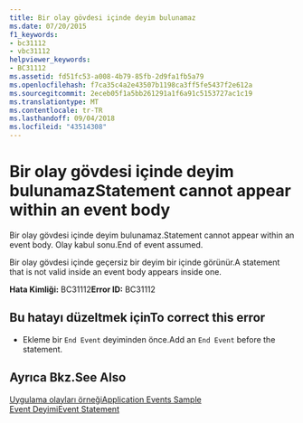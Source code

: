 ```yaml
---
title: Bir olay gövdesi içinde deyim bulunamaz
ms.date: 07/20/2015
f1_keywords:
- bc31112
- vbc31112
helpviewer_keywords:
- BC31112
ms.assetid: fd51fc53-a008-4b79-85fb-2d9fa1fb5a79
ms.openlocfilehash: f7ca35c4a2e43507b1198ca3ff5fe5437f2e612a
ms.sourcegitcommit: 2eceb05f1a5bb261291a1f6a91c5153727ac1c19
ms.translationtype: MT
ms.contentlocale: tr-TR
ms.lasthandoff: 09/04/2018
ms.locfileid: "43514308"
---
```

# <a name="statement-cannot-appear-within-an-event-body"></a><span data-ttu-id="4d3e9-102">Bir olay gövdesi içinde deyim bulunamaz</span><span class="sxs-lookup"><span data-stu-id="4d3e9-102">Statement cannot appear within an event body</span></span>
<span data-ttu-id="4d3e9-103">Bir olay gövdesi içinde deyim bulunamaz.</span><span class="sxs-lookup"><span data-stu-id="4d3e9-103">Statement cannot appear within an event body.</span></span> <span data-ttu-id="4d3e9-104">Olay kabul sonu.</span><span class="sxs-lookup"><span data-stu-id="4d3e9-104">End of event assumed.</span></span>  
  
 <span data-ttu-id="4d3e9-105">Bir olay gövdesi içinde geçersiz bir deyim bir içinde görünür.</span><span class="sxs-lookup"><span data-stu-id="4d3e9-105">A statement that is not valid inside an event body appears inside one.</span></span>  
  
 <span data-ttu-id="4d3e9-106">**Hata Kimliği:** BC31112</span><span class="sxs-lookup"><span data-stu-id="4d3e9-106">**Error ID:** BC31112</span></span>  
  
## <a name="to-correct-this-error"></a><span data-ttu-id="4d3e9-107">Bu hatayı düzeltmek için</span><span class="sxs-lookup"><span data-stu-id="4d3e9-107">To correct this error</span></span>  
  
-   <span data-ttu-id="4d3e9-108">Ekleme bir `End Event` deyiminden önce.</span><span class="sxs-lookup"><span data-stu-id="4d3e9-108">Add an `End Event` before the statement.</span></span>  
  
## <a name="see-also"></a><span data-ttu-id="4d3e9-109">Ayrıca Bkz.</span><span class="sxs-lookup"><span data-stu-id="4d3e9-109">See Also</span></span>  
 [<span data-ttu-id="4d3e9-110">Uygulama olayları örneği</span><span class="sxs-lookup"><span data-stu-id="4d3e9-110">Application Events Sample</span></span>](https://msdn.microsoft.com/library/289a787f-b97e-43c8-a304-fe95e45f4a0d)  
 [<span data-ttu-id="4d3e9-111">Event Deyimi</span><span class="sxs-lookup"><span data-stu-id="4d3e9-111">Event Statement</span></span>](../../visual-basic/language-reference/statements/event-statement.md)
